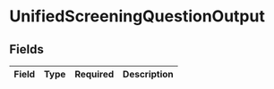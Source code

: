 # UnifiedScreeningQuestionOutput


## Fields

| Field       | Type        | Required    | Description |
| ----------- | ----------- | ----------- | ----------- |